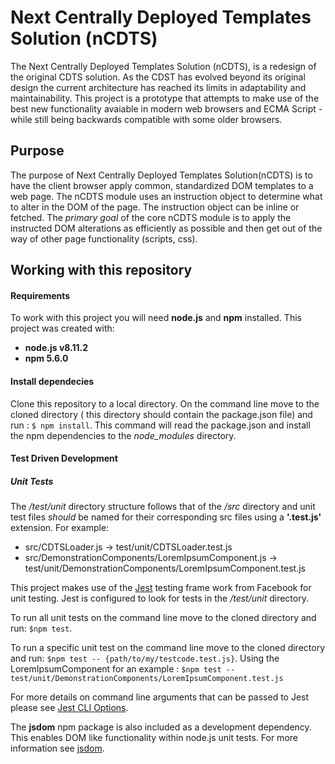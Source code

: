# Next Centrally Deployed Templates Solution (nCDTS)

The Next Centrally Deployed Templates Solution (nCDTS), is a redesign of the original CDTS solution. As the CDST has evolved
      beyond its original design the current architecture has reached its limits in adaptability and maintainability. This
      project is a prototype that attempts to make use of the best new functionality avaiable in modern web browsers and
      ECMA Script - while still being backwards compatible with some older browsers.
      
## Purpose
    
The purpose of Next Centrally Deployed Templates Solution(nCDTS) is to have the client browser apply common, standardized DOM templates to a web page. The nCDTS module uses an instruction object to determine what to alter in the DOM of the page. 
The instruction object can be inline or fetched.
The *primary goal* of the core nCDTS module is to apply the instructed DOM alterations as efficiently as possible and then get out of the way of other page functionality (scripts, css).

## Working with this repository

#### Requirements
To work with this project you will need **node.js** and **npm** installed. This project was created with:
- **node.js v8.11.2**
- **npm 5.6.0**

#### Install dependecies
Clone this repository to a local directory. On the command line move to the cloned directory ( this directory should contain the package.json file) and run : `$ npm install`.
This command will read the package.json and install the npm dependencies to the *node_modules* directory.

#### Test Driven Development
##### Unit Tests

The */test/unit* directory structure follows that of the */src* directory and unit test files *should* be named for their corresponding src files using a **'.test.js'** extension. For example:
 - src/CDTSLoader.js -> test/unit/CDTSLoader.test.js
 - src/DemonstrationComponents/LoremIpsumComponent.js -> test/unit/DemonstrationComponents/LoremIpsumComponent.test.js
 
This project makes use of the [Jest](https://jestjs.io/) testing frame work from Facebook for unit testing. Jest is configured to look for tests in the */test/unit* directory.

To run all unit tests on the command line move to the cloned directory and run: `$npm test`.

To run a specific unit test on the command line move to the cloned directory and run: `$npm test -- {path/to/my/testcode.test.js}`. Using the LoremIpsumComponent for an example : `$npm test -- test/unit/DemonstrationComponents/LoremIpsumComponent.test.js`

For more details on command line arguments that can be passed to Jest please see [Jest CLI Options](https://jestjs.io/docs/en/cli).

The **jsdom** npm package is also included as a development dependency.  This enables DOM like functionality within node.js unit tests. For more information see [jsdom](https://www.npmjs.com/package/jsdom).